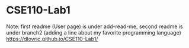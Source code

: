# CSE110-Lab1  
Note: first readme (User page) is under add-read-me, second readme is under branch2 (adding a line about my favorite programming language)   
https://dlovric.github.io/CSE110-Lab1/
